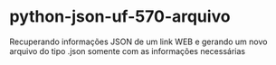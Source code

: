 # python-json-uf-570-arquivo
Recuperando informações JSON de um link WEB e gerando um novo arquivo do tipo .json somente com as informações necessárias
